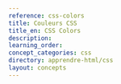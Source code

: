 ```yaml
---
reference: css-colors
title: Couleurs CSS
title_en: CSS Colors
description:
learning_order:
concept_categories: css
directory: apprendre-html/css
layout: concepts
---
```

